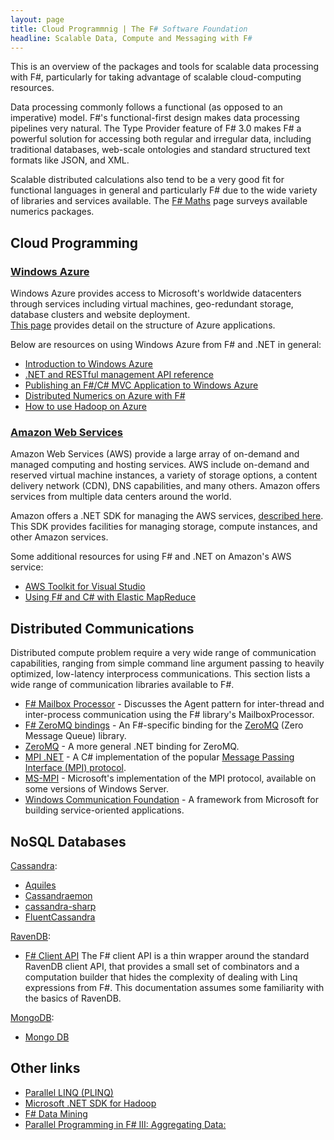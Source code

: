 ```yaml
---
layout: page
title: Cloud Programmnig | The F# Software Foundation
headline: Scalable Data, Compute and Messaging with F#
---
```


This is an overview of the packages and tools for scalable data processing with F#,
particularly for taking advantage of scalable cloud-computing resources.

Data processing commonly follows a functional (as opposed to an imperative) model. 
F#'s functional-first design makes data processing pipelines very natural. The Type Provider feature of 
F# 3.0 makes F# a powerful solution for accessing both regular and irregular data, including traditional databases,
web-scale ontologies and standard structured text formats like JSON, and XML.

Scalable distributed calculations also tend to be a very good fit for functional languages in 
general and particularly F# due to the wide variety of libraries and services available. The 
[F# Maths](../math/index.html) page surveys available numerics packages. 

## Cloud Programming

### [Windows Azure](http://www.windowsazure.com/en-us/home/features/overview/)

Windows Azure provides access to  Microsoft's worldwide datacenters through services including 
virtual machines, geo-redundant storage, database clusters and website deployment.  
[This page](http://www.windowsazure.com/en-us/develop/net/fundamentals/compute/) provides 
detail on the structure of Azure applications.

Below are resources on using Windows Azure from F# and .NET in general:
 * [Introduction to Windows Azure](http://www.windowsazure.com/en-us/develop/net/fundamentals/intro-to-windows-azure/)
 * [.NET and RESTful management API reference](http://msdn.microsoft.com/en-us/library/windowsazure/ff800682.aspx)
 * [Publishing an F#/C# MVC Application to Windows Azure](http://msdn.microsoft.com/en-us/library/vstudio/jj865569.aspx) 
 * [Distributed Numerics on Azure with F#](http://blogs.msdn.com/b/cloudnumerics/archive/2012/01/16/cloud-numerics-example-distributed-numerics-on-azure-with-f.aspx)
 * [How to use Hadoop on Azure](http://www.windowsazure.com/en-us/develop/net/how-to-guides/hadoop/)


### [Amazon Web Services](http://aws.amazon.com)
Amazon Web Services (AWS) provide a large array of on-demand and managed computing and 
hosting services. AWS include on-demand and reserved virtual machine instances, 
a variety of storage options, a content delivery network (CDN), DNS capabilities, and many others. 
Amazon offers services from multiple data centers around the world.

Amazon offers a .NET SDK for managing the AWS services, 
[described here](http://aws.amazon.com/sdkfornet/). This SDK provides facilities for managing 
storage, compute instances, and other Amazon services.

Some additional resources for using F# and .NET on Amazon's AWS service:
 * [AWS Toolkit for Visual Studio](http://aws.amazon.com/visualstudio/)
 * [Using F# and C# with Elastic MapReduce](http://atbrox.com/2011/02/07/an-example-of-using-f-and-c-netmono-with-amazons-elastic-mapreduce-hadoop/)

## Distributed Communications

Distributed compute problem require a very wide range of communication capabilities, ranging
from simple command line argument passing to heavily optimized, low-latency interprocess
communications. This section lists a wide range of communication libraries available to F#.

 * [F# Mailbox Processor](http://blogs.msdn.com/b/dsyme/archive/2010/02/15/async-and-parallel-design-patterns-in-f-part-3-agents.aspx) - Discusses the Agent pattern for inter-thread and inter-process communication using the F# library's MailboxProcessor. 
 * [F# ZeroMQ bindings](https://github.com/pblasucci/fs-zmq) - An F#-specific binding for the [ZeroMQ](http://www.zeromq.org) (Zero Message Queue) library.
 * [ZeroMQ](http://www.zeromq.org/bindings:clr) - A more general .NET binding for ZeroMQ.
 * [MPI .NET](http://osl.iu.edu/research/mpi.net/) - A C# implementation of the popular [Message Passing Interface (MPI) protocol](http://en.wikipedia.org/wiki/Message_Passing_Interface).  
 * [MS-MPI](http://msdn.microsoft.com/en-us/library/bb524831.aspx) - Microsoft's implementation of the MPI protocol, available on some versions of Windows Server.
 * [Windows Communication Foundation](http://msdn.microsoft.com/en-us/library/dd456779.aspx) - A framework from Microsoft for building service-oriented applications.


## NoSQL Databases

[Cassandra](http://cassandra.apache.org/):
 * [Aquiles](http://aquiles.codeplex.com/)
 * [Cassandraemon](http://cassandraemon.codeplex.com/)
 * [cassandra-sharp](http://code.google.com/p/cassandra-sharp/)
 * [FluentCassandra](https://github.com/managedfusion/fluentcassandra)

[RavenDB](http://ravendb.net/):
 * [F# Client API](http://ravendb.net/docs/client-api/fsharp) The F# client API is a thin wrapper around the standard RavenDB client API, that provides a small set of combinators and a computation builder that hides the complexity of dealing with Linq expressions from F#. This documentation assumes some familiarity with the basics of RavenDB. 


[MongoDB](http://www.mongodb.org/):
 * [Mongo DB](http://www.mongodb.org/display/DOCS/CSharp+Language+Center)


## Other links
 * [Parallel LINQ (PLINQ)](http://msdn.microsoft.com/en-us/library/dd460688.aspx)
 * [Microsoft .NET SDK for Hadoop](http://hadoopsdk.codeplex.com/)
 * [F# Data Mining](http://fdatamining.blogspot.com/2010/05/why-f-is-language-for-data-mining.html)
 * [Parallel Programming in F# III: Aggregating Data:](http://tomasp.net/blog/fsharp-parallel-aggregate.aspx)

